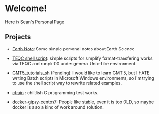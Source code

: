 # Welcome!

Here is Sean's Personal Page

## Projects

* [Earth Note](https://earthnote.github.io): Some simple personal notes about Earth Science

* [TEQC shell script](https://github.com/sean0921/teqc_sh_script): simple scripts for simplify format-transfering works via TEQC and runpkr00 under general Unix-Like environment.

* [GMT5_tutorials_sh](https://github.com/sean0921/GMT5_tutorials_sh) (Pending): I would like to learn GMT 5, but I HATE writing Batch scripts in Microsoft Windows environments, so I'm trying to use the shell script way to rewrite related examples.

* [ctrain](https://github.com/sean0921/ctrain) : childish C programming test works.

* [docker-gipsy-centos7](https://github.com/sean0921/docker-gipsy-centos7): People like stable, even it is too OLD, so maybe docker is also a kind of work around solution.
